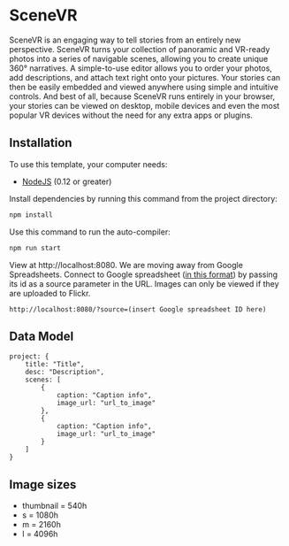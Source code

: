 # SceneVR
SceneVR is an engaging way to tell stories from an entirely new perspective. SceneVR turns your collection of panoramic and VR-ready photos into a series of navigable scenes, allowing you to create unique 360° narratives. A simple-to-use editor allows you to order your photos, add descriptions, and attach text right onto your pictures. Your stories can then be easily embedded and viewed anywhere using simple and intuitive controls. And best of all, because SceneVR runs entirely in your browser, your stories can be viewed on desktop, mobile devices and even the most popular VR devices without the need for any extra apps or plugins.

## Installation

To use this template, your computer needs:

- [NodeJS](https://nodejs.org/en/) (0.12 or greater)

Install dependencies by running this command from the project directory:
```bash
npm install
```

Use this command to run the auto-compiler:
```bash
npm run start
```

View at http://localhost:8080.
We are moving away from Google Spreadsheets.
Connect to Google spreadsheet ([in this format](https://docs.google.com/spreadsheets/d/1fWdaOBE62qfr3OWZGsPqbF4X-bh_VQJ5U3fbbZbd61U/edit?usp=sharing)) by passing its id as a source parameter in the URL. Images can only be viewed if they are uploaded to Flickr.
```
http://localhost:8080/?source=(insert Google spreadsheet ID here)
```
## Data Model
```
project: {
    title: "Title",
    desc: "Description",
    scenes: [
        {
            caption: "Caption info",
            image_url: "url_to_image"
        },
        {
            caption: "Caption info",
            image_url: "url_to_image"
        }
    ]
}
```

## Image sizes
* thumbnail = 540h
* s = 1080h
* m = 2160h
* l = 4096h
